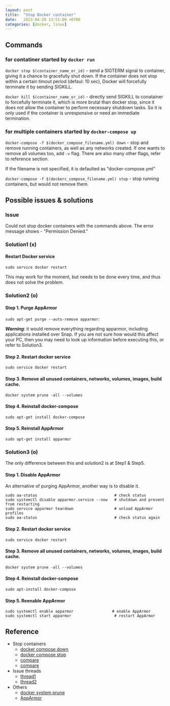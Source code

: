 ```yaml
---
layout: post
title:  "Stop Docker container"
date:   2023-04-20 13:51:00 +0700
categories: [docker, linux]
---
```

## Commands
### for contatiner started by `docker run`
`docker stop $(container_name_or_id)` - send a SIGTERM signal to container, giving it a chance to gracefully shut down. If the container does not stop within a certain timout period (defaul: 10 sec), Docker will forcefully terminate it by sending SIGKILL.

`docker kill $(container_name_or_id)` - directly send SIGKILL to conatainer to forcefully terminate it, which is more brutal than docker stop, since it does not allow the container to perform necessary shutdown tasks. So it is only used if the container is unresponsive or need an immediate termination.


### for multiple containers started by `docker-compose up`
`docker-compose -f $(docker_compose_filename.yml) down` - stop and remove running containers, as well as any networks created. If one wants to remove all volumes too, add `-v` flag. There are also many other flags, refer to reference section.

If the filename is not specified, it is defaulted as "docker-compose.yml"

`docker-compose -f $(dockerc_compose_filename.yml) stop` - stop running containers, but would not remove them.

## Possible issues & solutions
### Issue
Could not stop docker containers with the commands above. The error message shows - "Permission Denied."

### Solution1 (x) 
#### Restart Docker service
`sudo service docker restart`

This may work for the moment, but needs to be done every time, and thus does not solve the problem.

### Solution2 (o)
#### Step 1.  Purge AppArmor

`sudo apt-get purge --auto-remove apparmor`: 

***Warning***: it would remove everything regarding apparmor, including applications installed over Snap. If you are not sure how would this affect your PC, then you may need to look up information before executing this, or refer to Solution3.

#### Step 2. Restart docker service
`sudo service docker restart`

#### Step 3. Remove all unused containers, networks, volumes, images, build cache.
`docker system prune -all --volumes`

#### Step 4. Reinstall docker-compose
`sudo apt-get install docker-compose`

#### Step 5. Reinstall AppArmor
`sudo apt-get install apparmor`

### Solution3 (o)

The only difference between this and solution2 is at Step1 & Step5.

#### Step 1. Disable AppArmor
An alternative of purging AppArmor, another way is to disable it.
```
sudo aa-status                                  # check status
sudo systemctl disable apparmor.service --now   # shutdown and prevent from restarting
sudo service apparmor teardown                  # unload AppArmor profiles
sudo aa-status                                  # check status again
```

#### Step 2. Restart docker service
`sudo service docker restart`

#### Step 3. Remove all unused containers, networks, volumes, images, build cache.
`docker system prune -all --volumes`

#### Step 4. Reinstall docker-compose
`sudo apt-install docker-compose`

#### Step 5. Reenable AppArmor
```
sudo systemctl enable apparmor                 # enable AppArmor
sudo systemctl start apparmor                   # restart AppArmor
```

## Reference
* Stop containers
  - [docker compose down](https://docs.docker.com/engine/reference/commandline/compose_down/)
  - [docker compose stop](https://docs.docker.com/engine/reference/commandline/compose_stop/)
  - [compare](https://stackoverflow.com/questions/46428420/docker-compose-up-down-stop-start-difference)
  - [compare](https://eldermoraes.com/docker-basics-how-to-start-and-stop-containers/)
* Issue threads
  -  [thread1](https://forums.docker.com/t/can-not-stop-docker-container-permission-denied-error/41142)
  -  [thread2](https://stackoverflow.com/questions/47223280/docker-containers-can-not-be-stopped-or-removed-permission-denied-error)
* Others
  - [docker system prune](https://docs.docker.com/engine/reference/commandline/system_prune/)
  - [AppArmor](https://help.ubuntu.com/community/AppArmor)
